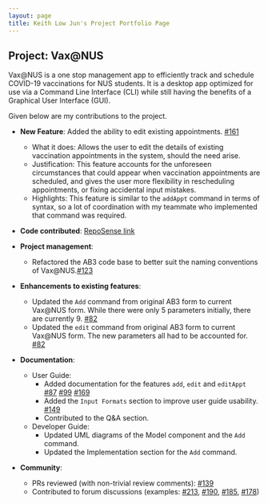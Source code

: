 ```yaml
---
layout: page
title: Keith Low Jun's Project Portfolio Page
---
```


## Project: Vax@NUS

Vax@NUS is a one stop management app to efficiently track and schedule COVID-19 vaccinations for NUS students. It is a desktop app optimized for use via a Command Line Interface (CLI) while still having the benefits of a Graphical User Interface (GUI).

Given below are my contributions to the project.

* **New Feature**: Added the ability to edit existing appointments. [\#161](https://github.com/AY2021S2-CS2103T-W10-4/tp/pull/161)
    * What it does: Allows the user to edit the details of existing vaccination appointments in the system, should the need arise. 
    * Justification: This feature accounts for the unforeseen circumstances that could appear when vaccination appointments are scheduled, and gives the user more flexibility in rescheduling appointments, or fixing accidental input mistakes. 
    * Highlights: This feature is similar to the `addAppt` command in terms of syntax, so a lot of coordination with my teammate who implemented that command was required. 

* **Code contributed**: [RepoSense link](https://nus-cs2103-ay2021s2.github.io/tp-dashboard/?search=fairyinabottle4&sort=groupTitle&sortWithin=title&since=2021-02-19&timeframe=commit&mergegroup=&groupSelect=groupByRepos&breakdown=false&tabOpen=true&tabType=zoom&zA=fairyinabottle4&zR=AY2021S2-CS2103T-W10-4%2Ftp%5Bmaster%5D&zACS=222.765625&zS=2021-02-19&zFS=w10-4&zU=2021-04-06&zMG=undefined&zFTF=commit&zFGS=groupByRepos&zFR=false)

* **Project management**:
    * Refactored the AB3 code base to better suit the naming conventions of Vax@NUS.[\#123](https://github.com/AY2021S2-CS2103T-W10-4/tp/pull/123)  

* **Enhancements to existing features**:
    * Updated the `Add` command from original AB3 form to current Vax@NUS form. While there were only 5 parameters initially, there are currently 9. [\#82](https://github.com/AY2021S2-CS2103T-W10-4/tp/pull/82)
    * Updated the `edit` command from original AB3 form to current Vax@NUS form. The new parameters all had to be accounted for. [\#82](https://github.com/AY2021S2-CS2103T-W10-4/tp/pull/82)

* **Documentation**:
    * User Guide:
        * Added documentation for the features `add`, `edit` and `editAppt` [\#87](https://github.com/AY2021S2-CS2103T-W10-4/tp/pull/87) [\#99](https://github.com/AY2021S2-CS2103T-W10-4/tp/pull/99) [\#169](https://github.com/AY2021S2-CS2103T-W10-4/tp/pull/169)
        * Added the `Input Formats` section to improve user guide usability. [\#149](https://github.com/AY2021S2-CS2103T-W10-4/tp/pull/149)
        * Contributed to the Q&A section. 
    * Developer Guide:
        * Updated UML diagrams of the Model component and the `Add` command.
        * Updated the Implementation section for the `Add` command. 

* **Community**:
    * PRs reviewed (with non-trivial review comments): [\#139](https://github.com/AY2021S2-CS2103T-W10-4/tp/pull/139)
    * Contributed to forum discussions (examples: [\#213](https://github.com/nus-cs2103-AY2021S2/forum/issues/213), [\#190](https://github.com/nus-cs2103-AY2021S2/forum/issues/190), [\#185](https://github.com/nus-cs2103-AY2021S2/forum/issues/185), [\#178](https://github.com/nus-cs2103-AY2021S2/forum/issues/178))
  
  